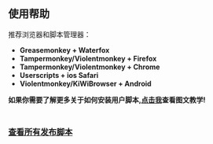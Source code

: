 <img height=6px width="100%" src="{separator}">

## 使用帮助

推荐浏览器和脚本管理器：

-   **Greasemonkey + Waterfox**
-   **Tampermonkey/Violentmonkey + Firefox**
-   **Tampermonkey/Violentmonkey + Chrome**
-   **Userscripts + ios Safari**
-   **Violentmonkey/KiWiBrowser + Android**

**如果你需要了解更多关于如何安装用户脚本,[点击我](https://github.com/{repo_name}/blob/main/docs/help/{lang_code}#readme)查看图文教学!**

<img height="6px" width="100%" src="{separator}">

### [查看所有发布脚本](https://github.com/{repo_name}/tree/main/docs/{lang_code}#{scripts_list})
